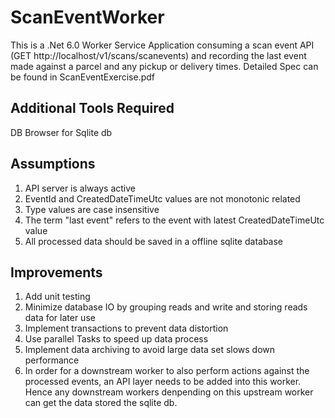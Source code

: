 # ScanEventWorker
This is a .Net 6.0 Worker Service Application consuming a scan event API (GET http://localhost/v1/scans/scanevents) and recording the last event made against a parcel and any pickup or delivery times. Detailed Spec can be found in ScanEventExercise.pdf

## Additional Tools Required
DB Browser for Sqlite db

## Assumptions
1. API server is always active
2. EventId and CreatedDateTimeUtc values are not monotonic related
3. Type values are case insensitive
4. The term "last event" refers to the event with latest CreatedDateTimeUtc value
5. All processed data should be saved in a offline sqlite database

## Improvements
1. Add unit testing
2. Minimize database IO by grouping reads and write and storing reads data for later use
3. Implement transactions to prevent data distortion
4. Use parallel Tasks to speed up data process
5. Implement data archiving to avoid large data set slows down performance
6. In order for a downstream worker to also perform actions against the processed events, an API layer needs to be added into this worker. Hence any downstream workers denpending on this upstream worker can get the data stored the sqlite db.

